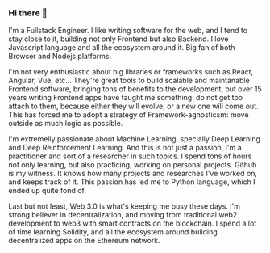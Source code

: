 ### Hi there 👋

I'm a Fullstack Engineer. I like writing software for the web, and I tend to stay close to it, building not only Frontend but also Backend. I love Javascript language and all the ecosystem around it. Big fan of both Browser and Nodejs platforms. 

I'm not very enthusiastic about big libraries or frameworks such as React, Angular, Vue, etc... They're great tools to build scalable and maintanable Frontend software, bringing tons of benefits to the development, but over 15 years writing Frontend apps have taught me something: do not get too attach to them, because either they will evolve, or a new one will come out. This has forced me to adopt a strategy of Framework-agnosticsm: move outside as much logic as possible.

I'm extremelly passionate about Machine Learning, specially Deep Learning and Deep Reinforcement Learning. And this is not just a passion, I'm a practitioner and sort of a researcher in such topics. I spend tons of hours not only learning, but also practicing, working on personal projects. Github is my witness. It knows how many projects and researches I've worked on, and keeps track of it. This passion has led me to Python language, which I ended up quite fond of.

Last but not least, Web 3.0 is what's keeping me busy these days. I'm strong believer in decentralization, and moving from traditional web2 development to web3 with smart contracts on the blockchain. I spend a lot of time learning Solidity, and all the ecosystem around building decentralized apps on the Ethereum network.
